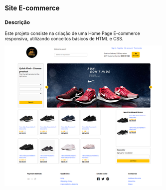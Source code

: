 ## Site E-commerce
### Descrição
Este projeto consiste na criação de uma Home Page E-commerce responsiva, utilizando conceitos básicos de HTML e CSS.

![imagem](e-commerce.png)

